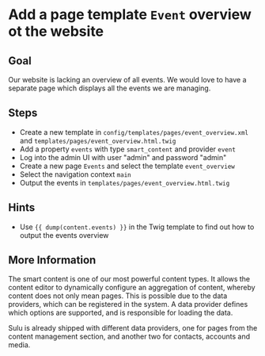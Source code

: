 Add a page template `Event` overview ot the website 
===================================================

Goal
----

Our website is lacking an overview of all events. We would love to 
have a separate page which displays all the events we are managing.

Steps
-----

* Create a new template in `config/templates/pages/event_overview.xml` and `templates/pages/event_overview.html.twig`
* Add a property `events` with type `smart_content` and provider `event`
* Log into the admin UI with user "admin" and password "admin"
* Create a new page `Events` and select the template `event_overview`
* Select the navigation context `main`
* Output the events in `templates/pages/event_overview.html.twig`

Hints
-----

* Use `{{ dump(content.events) }}` in the Twig template to find out how to output the events overview

More Information
----------------

The smart content is one of our most powerful content types. It allows the content editor to dynamically 
configure an aggregation of content, whereby content does not only mean pages. This is possible due to the 
data providers, which can be registered in the system. A data provider defines which options are supported, 
and is responsible for loading the data. 

Sulu is already shipped with different data providers, one for pages from the content management section, 
and another two for contacts, accounts and media.
